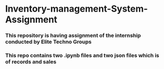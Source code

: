 # Inventory-management-System-Assignment

<h3>This repository is having assignment of the internship conducted by Elite Techno Groups</h3>
<h3>This repo contains two .ipynb files and two json files which is of records and sales</h3>

